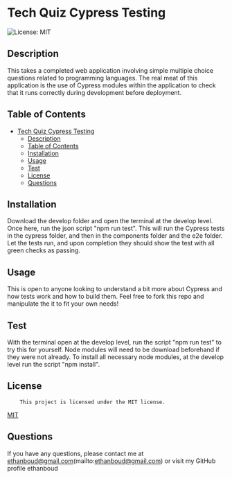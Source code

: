 # Tech Quiz Cypress Testing
![License: MIT](https://img.shields.io/badge/License-MIT-yellow.svg)

## Description
This takes a completed web application involving simple multiple choice questions related to programming languages. The real meat of this application is the use of Cypress modules within the application to check that it runs correctly during development before deployment.

## Table of Contents
- [Tech Quiz Cypress Testing](#tech-quiz-cypress-testing)
  - [Description](#description)
  - [Table of Contents](#table-of-contents)
  - [Installation](#installation)
  - [Usage](#usage)
  - [Test](#test)
  - [License](#license)
  - [Questions](#questions)

## Installation
Download the develop folder and open the terminal at the develop level. Once here, run the json script "npm run test". This will run the Cypress tests in the cypress folder, and then in the components folder and the e2e folder. Let the tests run, and upon completion they should show the test with all green checks as passing. 

## Usage
This is open to anyone looking to understand a bit more about Cypress and how tests work and how to build them. Feel free to fork this repo and manipulate the it to fit your own needs!

## Test
With the terminal open at the develop level, run the script "npm run test" to try this for yourself. Node modules will need to be download beforehand if they were not already. To install all necessary node modules, at the develop level run the script "npm install". 

## License
        This project is licensed under the MIT license.
[MIT](https://opensource.org/licenses/MIT)
    

## Questions
If you have any questions, please contact me at ethanboud@gmail.com(mailto:ethanboud@gmail.com) or visit my GitHub profile ethanboud